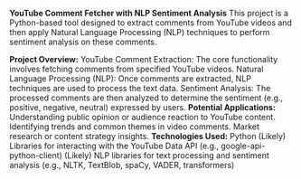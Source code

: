 **YouTube Comment Fetcher with NLP Sentiment Analysis**
This project is a Python-based tool designed to extract comments from YouTube videos and then apply Natural Language Processing (NLP) techniques to perform sentiment analysis on these comments.

**Project Overview:**
YouTube Comment Extraction: The core functionality involves fetching comments from specified YouTube videos.
Natural Language Processing (NLP): Once comments are extracted, NLP techniques are used to process the text data.
Sentiment Analysis: The processed comments are then analyzed to determine the sentiment (e.g., positive, negative, neutral) expressed by users.
**Potential Applications:**
Understanding public opinion or audience reaction to YouTube content.
Identifying trends and common themes in video comments.
Market research or content strategy insights.
**Technologies Used:**
Python
(Likely) Libraries for interacting with the YouTube Data API (e.g., google-api-python-client)
(Likely) NLP libraries for text processing and sentiment analysis (e.g., NLTK, TextBlob, spaCy, VADER, transformers)
